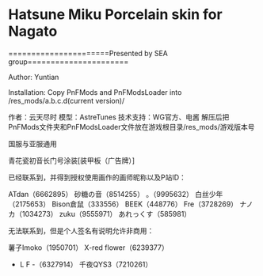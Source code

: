 ﻿# Hatsune Miku Porcelain skin for Nagato

======================Presented by SEA group======================

Author: Yuntian

Installation: Copy PnFMods and PnFModsLoader into /res_mods/a.b.c.d(current version)/

作者：云天尽时
模型：AstreTunes
技术支持：WG官方、电酱
解压后把PnFMods文件夹和PnFModsLoader文件放在游戏根目录/res_mods/游戏版本号

国服与亚服通用

青花瓷初音长门号涂装[装甲板（广告牌）]


已经联系到，并得到授权使用画作的画师昵称以及P站ID：

ATdan（6662895）
砂糖の音（8514255）
。（9995632）
白丝少年（2175653）
Bison倉鼠（333556）
BEEK（448776）
Fre（3728269）
ナノカ（1034273）
zuku（9555971）
あれっくす（585981）


无法联系到，但是个人签名有说明允许非商用：

薯子Imoko（1950701）
X-red flower（6239377）
- L F -（6327914）
千夜QYS3（7210261）